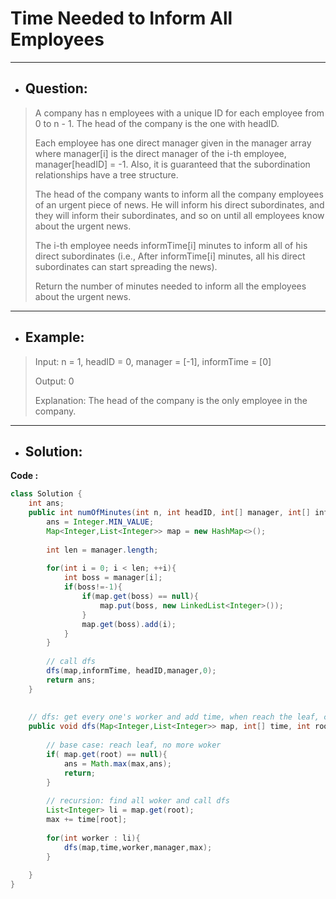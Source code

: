 # Time Needed to Inform All Employees
--- 
- ## Question:
> A company has n employees with a unique ID for each employee from 0 to n - 1. The head of the company is the one with headID.
> 
> Each employee has one direct manager given in the manager array where manager[i] is the direct manager of the i-th employee, manager[headID] = -1. Also, it is guaranteed that the subordination relationships have a tree structure.
> 
> The head of the company wants to inform all the company employees of an urgent piece of news. He will inform his direct subordinates, and they will inform their subordinates, and so on until all employees know about the urgent news.
> 
> The i-th employee needs informTime[i] minutes to inform all of his direct subordinates (i.e., After informTime[i] minutes, all his direct subordinates can start spreading the news).
> 
> Return the number of minutes needed to inform all the employees about the urgent news.
---
- ## Example:
> Input: n = 1, headID = 0, manager = [-1], informTime = [0]
> 
> Output: 0
> 
> Explanation: The head of the company is the only employee in the company.
---
- ## Solution:
**Code :**
```java
class Solution {
    int ans;
    public int numOfMinutes(int n, int headID, int[] manager, int[] informTime) {
        ans = Integer.MIN_VALUE;
        Map<Integer,List<Integer>> map = new HashMap<>();
        
        int len = manager.length;
        
        for(int i = 0; i < len; ++i){
            int boss = manager[i];
            if(boss!=-1){
                if(map.get(boss) == null){
                    map.put(boss, new LinkedList<Integer>());
                }
                map.get(boss).add(i);
            }
        }
        
        // call dfs
        dfs(map,informTime, headID,manager,0);
        return ans;
    }
    
    
    // dfs: get every one's worker and add time, when reach the leaf, compare the max with ans
    public void dfs(Map<Integer,List<Integer>> map, int[] time, int root, int[] manager,int max){
        
        // base case: reach leaf, no more woker
        if( map.get(root) == null){
            ans = Math.max(max,ans);
            return;
        }
        
        // recursion: find all woker and call dfs
        List<Integer> li = map.get(root);
        max += time[root];
        
        for(int worker : li){
            dfs(map,time,worker,manager,max);    
        }
        
    }
}
